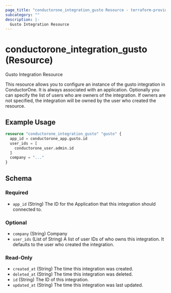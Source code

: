 ```yaml
---
page_title: "conductorone_integration_gusto Resource - terraform-provider-conductorone"
subcategory: ""
description: |-
  Gusto Integration Resource
---
```


# conductorone_integration_gusto (Resource)

Gusto Integration Resource

This resource allows you to configure an instance of the gusto integration in ConductorOne.
It is always associated with an application. Optionally you can specify the list of users who are owners of the integration.
If owners are not specified, the integration will be owned by the user who created the resource.

## Example Usage

```terraform
resource "conductorone_integration_gusto" "gusto" {
  app_id = conductorone_app.gusto.id
  user_ids = [
    conductorone_user.admin.id
  ]
  company = "..."
}
```

<!-- schema generated by tfplugindocs -->
## Schema

### Required

- `app_id` (String) The ID for the Application that this integration should connected to.

### Optional

- `company` (String) Company
- `user_ids` (List of String) A list of user IDs of who owns this integration. It defaults to the user who created the integration.

### Read-Only

- `created_at` (String) The time this integration was created.
- `deleted_at` (String) The time this integration was deleted.
- `id` (String) The ID of this integration.
- `updated_at` (String) The time this integration was last updated.
